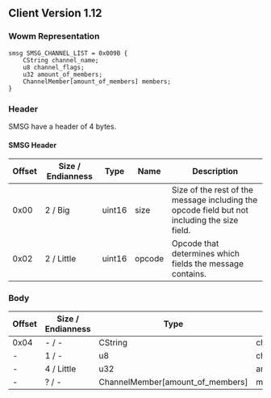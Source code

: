 ## Client Version 1.12

### Wowm Representation
```rust,ignore
smsg SMSG_CHANNEL_LIST = 0x009B {
    CString channel_name;    
    u8 channel_flags;    
    u32 amount_of_members;    
    ChannelMember[amount_of_members] members;    
}
```
### Header
SMSG have a header of 4 bytes.

#### SMSG Header
| Offset | Size / Endianness | Type   | Name   | Description |
| ------ | ----------------- | ------ | ------ | ----------- |
| 0x00   | 2 / Big           | uint16 | size   | Size of the rest of the message including the opcode field but not including the size field.|
| 0x02   | 2 / Little        | uint16 | opcode | Opcode that determines which fields the message contains.|
### Body
| Offset | Size / Endianness | Type | Name | Description |
| ------ | ----------------- | ---- | ---- | ----------- |
| 0x04 | - / - | CString | channel_name |  |
| - | 1 / - | u8 | channel_flags |  |
| - | 4 / Little | u32 | amount_of_members |  |
| - | ? / - | ChannelMember[amount_of_members] | members |  |
